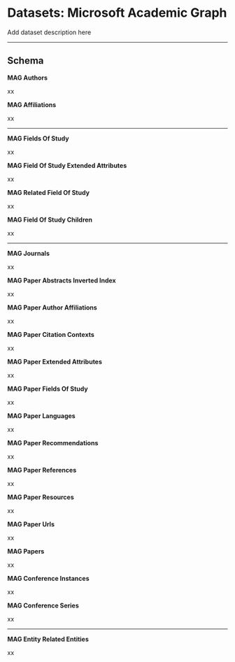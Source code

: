 # Datasets: Microsoft Academic Graph

Add dataset description here

---

## Schema

**MAG Authors**

xx

**MAG Affiliations**

xx

---

**MAG Fields Of Study**

xx

**MAG Field Of Study Extended Attributes**

xx

**MAG Related Field Of Study**

xx

**MAG Field Of Study Children**

xx

---

**MAG Journals**

xx

**MAG Paper Abstracts Inverted Index**

xx

**MAG Paper Author Affiliations**

xx

**MAG Paper Citation Contexts**

xx

**MAG Paper Extended Attributes**

xx

**MAG Paper Fields Of Study**

xx

**MAG Paper Languages**

xx

**MAG Paper Recommendations**

xx

**MAG Paper References**

xx

**MAG Paper Resources**

xx

**MAG Paper Urls**

xx

**MAG Papers**

xx

**MAG Conference Instances**

xx

**MAG Conference Series**

xx

---

**MAG Entity Related Entities**

xx
